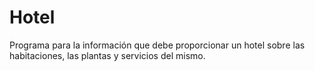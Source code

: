 # Hotel
Programa para la información que debe proporcionar un hotel sobre las habitaciones, las plantas y servicios del mismo.
